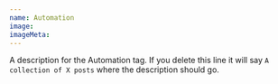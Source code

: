 ```yaml
---
name: Automation
image:
imageMeta:
---
```

A description for the Automation tag. If you delete this line it will say
`A collection of X posts` where the description should go.
